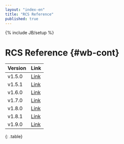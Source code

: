 ```yaml
---
layout: "index-en"
title: "RCS Reference"
published: true
---
```


{% include JB/setup %}

# RCS Reference {#wb-cont}

| Version | Link |
|---|---|
| v1.5.0 | [Link](1.5.0/) |
| v1.5.1 | [Link](1.5.1/) |
| v1.6.0 | [Link](1.6.0/) |
| v1.7.0 | [Link](1.7.0/) |
| v1.8.0 | [Link](1.8.0/) |
| v1.8.1 | [Link](1.8.1/) |
| v1.9.0 | [Link](1.9.0/) |
{: .table}

